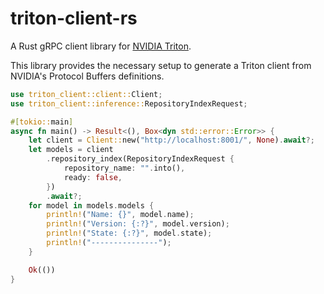 # triton-client-rs

A Rust gRPC client library for [NVIDIA Triton](https://developer.nvidia.com/nvidia-triton-inference-server).

This library provides the necessary setup to generate a Triton client from NVIDIA's Protocol Buffers definitions.

```rust
use triton_client::client::Client;
use triton_client::inference::RepositoryIndexRequest;

#[tokio::main]
async fn main() -> Result<(), Box<dyn std::error::Error>> {
    let client = Client::new("http://localhost:8001/", None).await?;
    let models = client
        .repository_index(RepositoryIndexRequest {
            repository_name: "".into(),
            ready: false,
        })
        .await?;
    for model in models.models {
        println!("Name: {}", model.name);
        println!("Version: {:?}", model.version);
        println!("State: {:?}", model.state);
        println!("---------------");
    }

    Ok(())
}
```
